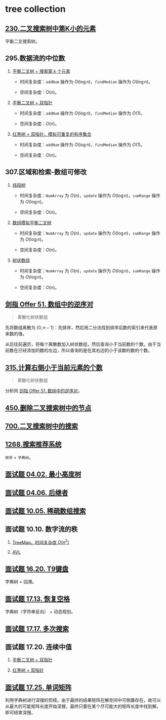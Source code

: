 # tree collection

## [230.二叉搜索树中第K小的元素](../src/230.二叉搜索树中第k小的元素.java)

平衡二叉搜索树。

## 295.数据流的中位数

1. [平衡二叉树 + 搜索第 k 个元素](../src/295.数据流的中位数_3.java)

    - 时间复杂度：`addNum` 操作为 $O(\log n)$，`findMedian` 操作为 $O(\log n)$。

    - 空间复杂度：$O(n)$。

2. [平衡二叉树 + 双指针](../src/295.数据流的中位数_2.java)

    - 时间复杂度：`addNum` 操作为 $O(\log n)$，`findMedian` 操作为 $O(1)$。

    - 空间复杂度：$O(n)$。

3. [红黑树 + 双指针，模拟可重复的有序集合](../src/295.数据流的中位数.java)

    - 时间复杂度：`addNum` 操作为 $O(\log n)$，`findMedian` 操作为 $O(1)$。

    - 空间复杂度：$O(n)$。

## 307.区域和检索-数组可修改

1. [线段树](../src/307.区域和检索-数组可修改_2.java)

    - 时间复杂度：`NumArray` 为 $O(n)$，`update` 操作为 $O(\log n)$，`sumRange` 操作为 $O(\log n)$。

    - 空间复杂度：$O(n)$。

2. [数组模拟平衡二叉树](../src/307.区域和检索-数组可修改_1.java)

    - 时间复杂度：`NumArray` 为 $O(n)$，`update` 操作为 $O(\log n)$，`sumRange` 操作为 $O(\log n)$。

    - 空间复杂度：$O(n)$。

3. [树状数组](../src/307.区域和检索-数组可修改.java)

    - 时间复杂度：`NumArray` 为 $O(n)$，`update` 操作为 $O(\log n)$，`sumRange` 操作为 $O(\log n)$。

    - 空间复杂度：$O(n)$。

## [剑指 Offer 51. 数组中的逆序对](../cn/Java/____Offer_51__________LCOF_1/Solution.java)

> 离散化树状数组

先将数组离散为 $[0,n-1]$：先排序，然后用二分法找到排序后数的索引来代表原来数的值。

从后往前遍历，将每个离散数加入树状数组，然后查询小于当前数的个数。由于当前数在已经添加的数的左边，所以查询的是在其右边的小于该数的数的个数。

## [315.计算右侧小于当前元素的个数](../src/315.计算右侧小于当前元素的个数_1.java)

> 离散化树状数组

分析同 [剑指 Offer 51. 数组中的逆序对](../cn/Java/____Offer_51__________LCOF_1/Solution.java)。

## [450.删除二叉搜索树中的节点](../src/450.删除二叉搜索树中的节点.java)

## [700.二叉搜索树中的搜索](../src/700.二叉搜索树中的搜索.java)

## [1268.搜索推荐系统](../src/1268.搜索推荐系统_1.java)

`排序` + `字典树`。

## [面试题 04.02. 最小高度树](../cn/Java/_____04_02_Minimum_Height_Tree_LCCI/Solution.java)

## [面试题 04.06. 后继者](../cn/Java/_____04_06_Successor_LCCI/Solution.java)

## [面试题 10.05. 稀疏数组搜索](../cn/Java/_____10_05_Sparse_Array_Search_LCCI_2/Solution.java)

## 面试题 10.10. 数字流的秩

1. [TreeMap，时间复杂度 $O(n^2)$](../cn/Java/_____10_10_Rank_from_Stream_LCCI_1/Solution.java)

2. [AVL](../cn/Java/_____10_10_Rank_from_Stream_LCCI/Solution.java)

## [面试题 16.20. T9键盘](../cn/Java/_____16_20_T9_LCCI_1/Solution.java)

字典树 + 回溯。

## [面试题 17.13. 恢复空格](../cn/Java/_____17_13_Re_Space_LCCI/Solution.java)

字典树（字符串反向） + 动态规划。

## [面试题 17.17. 多次搜索](../cn/Java/_____17_17_Multi_Search_LCCI/Solution.java)

## 面试题 17.20. 连续中值

1. [平衡二叉树 + 双指针](../cn/Java/_____17_20_Continuous_Median_LCCI_2/Solution.java)

2. [红黑树 + 双指针](../cn/Java/_____17_20_Continuous_Median_LCCI_1/Solution.java)

## [面试题 17.25. 单词矩阵](../cn/Java/_____17_25_Word_Rectangle_LCCI/Solution.java)

利用字典树进行深搜的剪枝。由于最终的结果矩阵在解空间中可倒置存在，故可以从最大的可能矩阵长度开始深搜，最终只要在某个尽可能大的矩阵长度中找到解，即可结束深搜。
